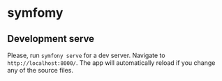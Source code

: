 # symfomy
## Development serve
Please, run `symfony serve` for a dev server. Navigate to `http://localhost:8000/`. The app will automatically reload if you change any of the source files.
